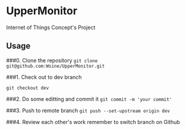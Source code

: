 # UpperMonitor
Internet of Things Concept's Project

## Usage

###0. Clone the repository
`git clone git@github.com:Wsine/UpperMonitor.git`

###1. Check out to dev branch

`git checkout dev`

###2. Do some editting and commit it
`git commit -m 'your commit'`

###3. Push to remote branch
`git push --set-upstream origin dev`

###4. Review each other's work
remember to switch branch on Github